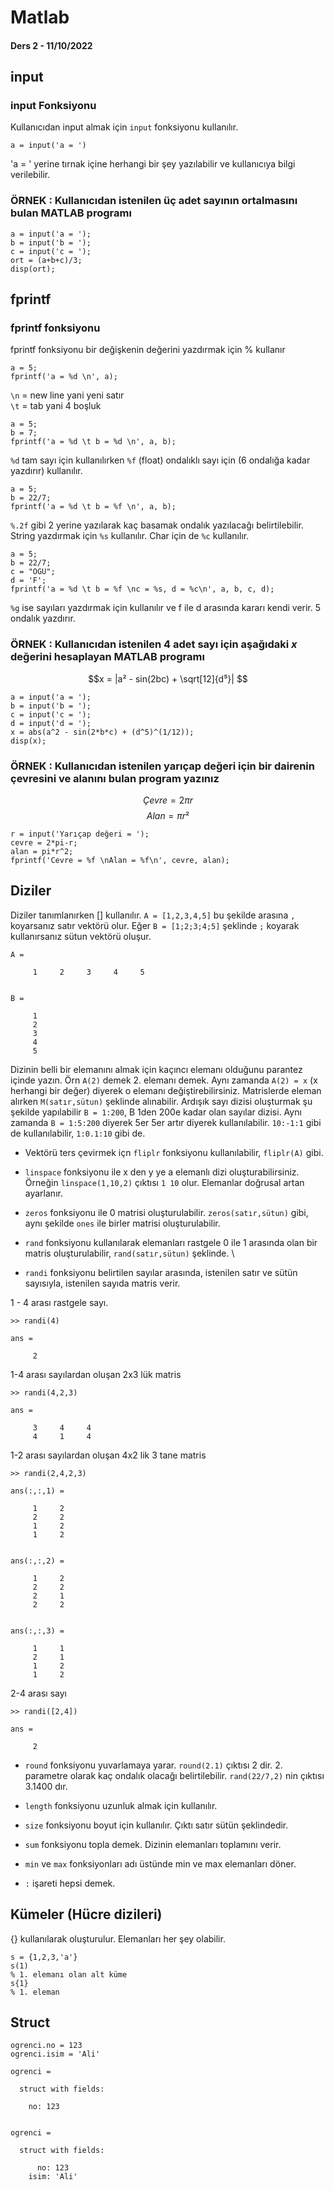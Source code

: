 # Matlab 
#### Ders 2 - 11/10/2022
## input
### input Fonksiyonu

Kullanıcıdan input almak için `input` fonksiyonu kullanılır.
```
a = input('a = ')
```
'a = ' yerine tırnak içine herhangi bir şey yazılabilir ve kullanıcıya bilgi verilebilir.

###  ÖRNEK : Kullanıcıdan istenilen üç adet sayının ortalmasını bulan MATLAB programı
```
a = input('a = ');
b = input('b = ');
c = input('c = ');
ort = (a+b+c)/3;
disp(ort);
```

## fprintf
### fprintf fonksiyonu
fprintf fonksiyonu bir değişkenin değerini yazdırmak için % kullanır
```
a = 5;
fprintf('a = %d \n', a);
```

`\n` = new line yani yeni satır \
`\t` = tab yani 4 boşluk
```
a = 5;
b = 7;
fprintf('a = %d \t b = %d \n', a, b);
```

`%d` tam sayı için kullanılırken `%f` (float) ondalıklı sayı için (6 ondalığa kadar yazdırır) kullanılır.
```
a = 5;
b = 22/7;
fprintf('a = %d \t b = %f \n', a, b);
```
`%.2f` gibi 2 yerine yazılarak kaç basamak ondalık yazılacağı belirtilebilir. \
String yazdırmak için `%s` kullanılır. Char için de `%c` kullanılır.
```
a = 5;
b = 22/7;
c = "OGU";
d = 'F';
fprintf('a = %d \t b = %f \nc = %s, d = %c\n', a, b, c, d);
```

`%g` ise sayıları yazdırmak için kullanılır ve f ile d arasında kararı kendi verir. 5 ondalık yazdırır.

### ÖRNEK : Kullanıcıdan istenilen 4 adet sayı için aşağıdaki $x$ değerini hesaplayan MATLAB programı
$$x = |a² - sin(2bc) + \sqrt[12]{d⁵}| $$
```
a = input('a = ');
b = input('b = ');
c = input('c = ');
d = input('d = ');
x = abs(a^2 - sin(2*b*c) + (d^5)^(1/12));
disp(x);
```
### ÖRNEK : Kullanıcıdan istenilen yarıçap değeri için bir dairenin çevresini ve alanını bulan program yazınız
$$Çevre = 2\pi r$$
$$Alan = \pi r²$$
```
r = input('Yarıçap değeri = ');
cevre = 2*pi-r;
alan = pi*r^2;
fprintf('Cevre = %f \nAlan = %f\n', cevre, alan);
```

## Diziler
Diziler tanımlanırken [] kullanılır.
`A = [1,2,3,4,5]` bu şekilde arasına `,` koyarsanız satır vektörü olur. Eğer `B = [1;2;3;4;5]` şeklinde `;` koyarak kullanırsanız sütun vektörü oluşur.
```
A =

     1     2     3     4     5


B =

     1
     2
     3
     4
     5
```
Dizinin belli bir elemanını almak için kaçıncı elemanı olduğunu parantez içinde yazın. Örn `A(2)` demek 2. elemanı demek. Aynı zamanda `A(2) = x` (x herhangi bir değer) diyerek o elemanı değiştirebilirsiniz. Matrislerde eleman alırken `M(satır,sütun)` şeklinde alınabilir. Ardışık sayı dizisi oluşturmak şu şekilde yapılabilir `B = 1:200`, B 1den 200e kadar olan sayılar dizisi. Aynı zamanda `B = 1:5:200` diyerek 5er 5er artır diyerek kullanılabilir. `10:-1:1` gibi de kullanılabilir, `1:0.1:10` gibi de. 

* Vektörü ters çevirmek içn `fliplr` fonksiyonu kullanılabilir, `fliplr(A)` gibi.

* `linspace` fonksiyonu ile x den y ye a elemanlı dizi oluşturabilirsiniz. Örneğin `linspace(1,10,2)` çıktısı `1 10` olur. Elemanlar doğrusal artan ayarlanır.

* `zeros` fonksiyonu ile 0 matrisi oluşturulabilir. `zeros(satır,sütun)` gibi, aynı şekilde `ones` ile birler matrisi oluşturulabilir.

* `rand` fonksiyonu kullanılarak elemanları rastgele 0 ile 1 arasında olan bir matris oluşturulabilir, `rand(satır,sütun)` şeklinde. \

* `randi` fonksiyonu belirtilen sayılar arasında, istenilen satır ve sütün sayısıyla, istenilen sayıda matris verir. 

1 - 4 arası rastgele sayı.
```
>> randi(4)

ans =

     2
```
1-4 arası sayılardan oluşan 2x3 lük matris
```
>> randi(4,2,3)

ans =

     3     4     4
     4     1     4
```
1-2 arası sayılardan oluşan 4x2 lik 3 tane matris
```
>> randi(2,4,2,3)

ans(:,:,1) =

     1     2
     2     2
     1     2
     1     2


ans(:,:,2) =

     1     2
     2     2
     2     1
     2     2


ans(:,:,3) =

     1     1
     2     1
     1     2
     1     2
```
2-4 arası sayı
```
>> randi([2,4])

ans =

     2
``` 

* `round` fonksiyonu yuvarlamaya yarar. `round(2.1)` çıktısı 2 dir. 2. parametre olarak kaç ondalık olacağı belirtilebilir. `rand(22/7,2)` nin çıktısı 3.1400 dır.

* `length` fonksiyonu uzunluk almak için kullanılır.
* `size` fonksiyonu boyut için kullanılır. Çıktı satır sütün şeklindedir. 
* `sum` fonksiyonu topla demek. Dizinin elemanları toplamını verir.
* `min` ve `max` fonksiyonları adı üstünde min ve max elemanları döner.
* `:` işareti hepsi demek.

## Kümeler (Hücre dizileri)
{} kullanılarak oluşturulur. Elemanları her şey olabilir.
```
s = {1,2,3,'a'}
s(1)
% 1. elemanı olan alt küme
s{1}
% 1. eleman
```

## Struct
```
ogrenci.no = 123
ogrenci.isim = 'Ali'
```
```
ogrenci = 

  struct with fields:

    no: 123


ogrenci = 

  struct with fields:

      no: 123
    isim: 'Ali'
```